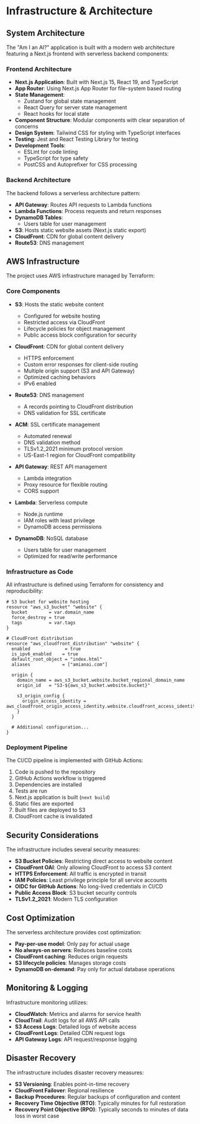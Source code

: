 # Infrastructure & Architecture

## System Architecture

The "Am I an AI?" application is built with a modern web architecture featuring a Next.js frontend with serverless backend components:

### Frontend Architecture

- **Next.js Application**: Built with Next.js 15, React 19, and TypeScript
- **App Router**: Using Next.js App Router for file-system based routing
- **State Management**:
  - Zustand for global state management
  - React Query for server state management
  - React hooks for local state
- **Component Structure**: Modular components with clear separation of concerns
- **Design System**: Tailwind CSS for styling with TypeScript interfaces
- **Testing**: Jest and React Testing Library for testing
- **Development Tools**:
  - ESLint for code linting
  - TypeScript for type safety
  - PostCSS and Autoprefixer for CSS processing

### Backend Architecture

The backend follows a serverless architecture pattern:

- **API Gateway**: Routes API requests to Lambda functions
- **Lambda Functions**: Process requests and return responses
- **DynamoDB Tables**:
  - Users table for user management
- **S3**: Hosts static website assets (Next.js static export)
- **CloudFront**: CDN for global content delivery
- **Route53**: DNS management

## AWS Infrastructure

The project uses AWS infrastructure managed by Terraform:

### Core Components

- **S3**: Hosts the static website content

  - Configured for website hosting
  - Restricted access via CloudFront
  - Lifecycle policies for object management
  - Public access block configuration for security

- **CloudFront**: CDN for global content delivery

  - HTTPS enforcement
  - Custom error responses for client-side routing
  - Multiple origin support (S3 and API Gateway)
  - Optimized caching behaviors
  - IPv6 enabled

- **Route53**: DNS management

  - A records pointing to CloudFront distribution
  - DNS validation for SSL certificate

- **ACM**: SSL certificate management

  - Automated renewal
  - DNS validation method
  - TLSv1.2_2021 minimum protocol version
  - US-East-1 region for CloudFront compatibility

- **API Gateway**: REST API management

  - Lambda integration
  - Proxy resource for flexible routing
  - CORS support

- **Lambda**: Serverless compute

  - Node.js runtime
  - IAM roles with least privilege
  - DynamoDB access permissions

- **DynamoDB**: NoSQL database
  - Users table for user management
  - Optimized for read/write performance

### Infrastructure as Code

All infrastructure is defined using Terraform for consistency and reproducibility:

```hcl
# S3 bucket for website hosting
resource "aws_s3_bucket" "website" {
  bucket        = var.domain_name
  force_destroy = true
  tags          = var.tags
}

# CloudFront distribution
resource "aws_cloudfront_distribution" "website" {
  enabled             = true
  is_ipv6_enabled    = true
  default_root_object = "index.html"
  aliases            = ["amianai.com"]

  origin {
    domain_name = aws_s3_bucket.website.bucket_regional_domain_name
    origin_id   = "S3-${aws_s3_bucket.website.bucket}"

    s3_origin_config {
      origin_access_identity = aws_cloudfront_origin_access_identity.website.cloudfront_access_identity_path
    }
  }

  # Additional configuration...
}
```

### Deployment Pipeline

The CI/CD pipeline is implemented with GitHub Actions:

1. Code is pushed to the repository
2. GitHub Actions workflow is triggered
3. Dependencies are installed
4. Tests are run
5. Next.js application is built (`next build`)
6. Static files are exported
7. Built files are deployed to S3
8. CloudFront cache is invalidated

## Security Considerations

The infrastructure includes several security measures:

- **S3 Bucket Policies**: Restricting direct access to website content
- **CloudFront OAI**: Only allowing CloudFront to access S3 content
- **HTTPS Enforcement**: All traffic is encrypted in transit
- **IAM Policies**: Least privilege principle for all service accounts
- **OIDC for GitHub Actions**: No long-lived credentials in CI/CD
- **Public Access Block**: S3 bucket security controls
- **TLSv1.2_2021**: Modern TLS configuration

## Cost Optimization

The serverless architecture provides cost optimization:

- **Pay-per-use model**: Only pay for actual usage
- **No always-on servers**: Reduces baseline costs
- **CloudFront caching**: Reduces origin requests
- **S3 lifecycle policies**: Manages storage costs
- **DynamoDB on-demand**: Pay only for actual database operations

## Monitoring & Logging

Infrastructure monitoring utilizes:

- **CloudWatch**: Metrics and alarms for service health
- **CloudTrail**: Audit logs for all AWS API calls
- **S3 Access Logs**: Detailed logs of website access
- **CloudFront Logs**: Detailed CDN request logs
- **API Gateway Logs**: API request/response logging

## Disaster Recovery

The infrastructure includes disaster recovery measures:

- **S3 Versioning**: Enables point-in-time recovery
- **CloudFront Failover**: Regional resilience
- **Backup Procedures**: Regular backups of configuration and content
- **Recovery Time Objective (RTO)**: Typically minutes for full restoration
- **Recovery Point Objective (RPO)**: Typically seconds to minutes of data loss in worst case
